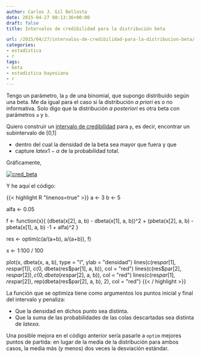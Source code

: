 ```yaml
---
author: Carlos J. Gil Bellosta
date: 2015-04-27 08:13:36+00:00
draft: false
title: Intervalos de credibilidad para la distribución beta

url: /2015/04/27/intervalos-de-credibilidad-para-la-distribucion-beta/
categories:
- estadística
- r
tags:
- beta
- estadística bayesiana
- r
---
```


Tengo un parámetro, la `p` de una binomial, que supongo distribuido según una beta. Me da igual para el caso si la distribución _a priori_ es o no informativa. Solo digo que la distribución _a posteriori_ es otra beta con parámetros `a` y `b`.

Quiero construir un [intervalo de credibilidad](http://en.wikipedia.org/wiki/Credible_interval) para `p`, es decir, encontrar un subintervalo de [0,1]

* dentro del cual la densidad de la beta sea mayor que fuera y que
* capture $latex 1-\alpha$ de la probabilidad total.

Gráficamente,

[![cred_beta](/wp-uploads/2015/04/cred_beta.png#center)
](/wp-uploads/2015/04/cred_beta.png#center)

Y he aquí el código:

{{< highlight R "linenos=true" >}}
a <- 3
b <- 5

alfa <- 0.05

f <- function(x){
(dbeta(x[2], a, b) - dbeta(x[1], a, b))^2 +
      (pbeta(x[2], a, b) - pbeta(x[1], a, b) -1 +  alfa)^2
}

res <- optim(c(a/(a+b), a/(a+b)), f)

x <- 1:100 / 100

plot(x, dbeta(x, a, b), type = "l", ylab = "densidad")
lines(c(res$par[1], res$par[1]),
      c(0, dbeta(res$par[1], a, b)), col = "red")
lines(c(res$par[2], res$par[2]),
      c(0, dbeta(res$par[2], a, b)), col = "red")
lines(c(res$par[1], res$par[2]),
      rep(dbeta(res$par[2], a, b), 2), col = "red")
{{< / highlight >}}


La función que se optimiza tiene como argumentos los puntos inicial y final del intervalo y penaliza:

* Que la densidad en dichos punto sea distinta.
* Que la suma de las probabilidades de las colas descartadas sea distinta de $latex \alpha$.

Una posible mejora en el código anterior sería pasarle a `optim` mejores puntos de partida: en lugar de la media de la distribución para ambos casos, la media más (y menos) dos veces la desviación estándar.